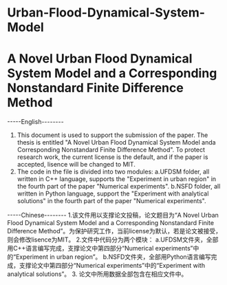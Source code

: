# Urban-Flood-Dynamical-System-Model
A Novel Urban Flood Dynamical System Model and a Corresponding Nonstandard Finite Difference Method
===================================================================================================
-----English--------
1. This document is used to support the submission of the paper. The thesis is entitled "A Novel Urban Flood Dynamical System Model anda Corresponding Nonstandard Finite Difference Method". To protect research work, the current license is the default, and if the paper is accepted, lisence will be changed to MIT.
2. The code in the file is divided into two modules:
    a.UFDSM folder, all written in C++ language, supports the "Experiment in urban region" in the fourth part of the paper "Numerical experiments".
    b.NSFD folder, all written in Python language, support the "Experiment with analytical solutions" in the fourth part of the paper "Numerical experiments".


-----Chinese--------
1.该文件用以支撑论文投稿，论文题目为“A Novel Urban Flood Dynamical System Model and a Corresponding Nonstandard Finite Difference Method”。为保护研究工作，当前license为默认，若是论文被接受，则会修改lisence为MIT。
2.文件中代码分为两个模块：
    a.UFDSM文件夹，全部用C++语言编写完成，支撑论文中第四部分“Numerical experiments”中的“Experiment in urban region”。
    b.NSFD文件夹，全部用Python语言编写完成，支撑论文中第四部分“Numerical experiments”中的“Experiment with analytical solutions”。
3. 论文中所用数据全部包含在相应文件中。

